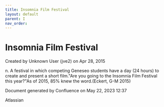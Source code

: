 ```yaml
---
title: Insomnia Film Festival
layout: default
parent: I
nav_order:
---
```


# Insomnia Film Festival

Created by  Unknown User (jve2) on Apr 28, 2015

n. A festival in which competing Geneseo students have a day (24 hours) to create and present a short film.&quot;Are you going to the Insomnia Film Festival this year?&quot;As of 2015, 85% knew the word.(Eckert, G-M 2015)

Document generated by Confluence on May 22, 2023 12:37

Atlassian
